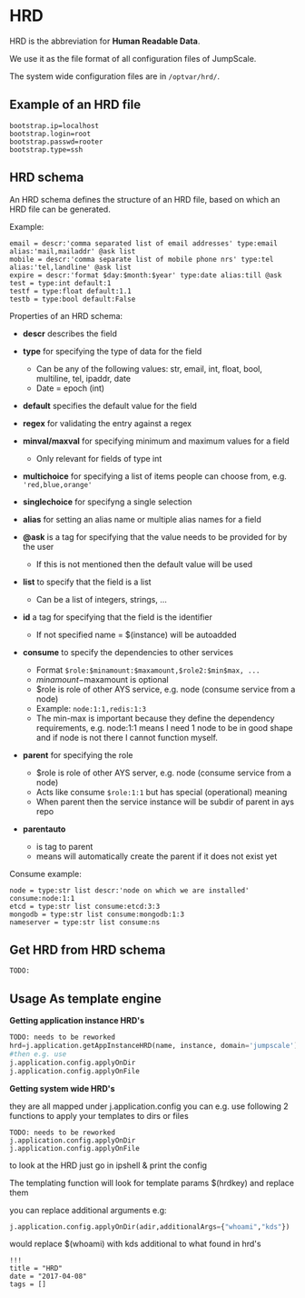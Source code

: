 # HRD

HRD is the abbreviation for **Human Readable Data**.

We use it as the file format of all configuration files of JumpScale.

The system wide configuration files are in `/optvar/hrd/`.

## Example of an HRD file

```shell
bootstrap.ip=localhost
bootstrap.login=root
bootstrap.passwd=rooter
bootstrap.type=ssh
```

## HRD schema

An HRD schema defines the structure of an HRD file, based on which an HRD file can be generated.

Example:

```shell
email = descr:'comma separated list of email addresses' type:email alias:'mail,mailaddr' @ask list
mobile = descr:'comma separate list of mobile phone nrs' type:tel alias:'tel,landline' @ask list
expire = descr:'format $day:$month:$year' type:date alias:till @ask
test = type:int default:1
testf = type:float default:1.1
testb = type:bool default:False
```

Properties of an HRD schema:

- **descr** describes the field
- **type** for specifying the type of data for the field

  - Can be any of the following values: str, email, int, float, bool, multiline, tel, ipaddr, date
  - Date = epoch (int)

- **default** specifies the default value for the field

- **regex** for validating the entry against a regex
- **minval/maxval** for specifying minimum and maximum values for a field

  - Only relevant for fields of type int

- **multichoice** for specifying a list of items people can choose from, e.g. `'red,blue,orange'`

- **singlechoice** for specifyng a single selection
- **alias** for setting an alias name or multiple alias names for a field
- **@ask** is a tag for specifying that the value needs to be provided for by the user

  - If this is not mentioned then the default value will be used

- **list** to specify that the field is a list

  - Can be a list of integers, strings, ...

- **id** a tag for specifying that the field is the identifier

  - If not specified name = $(instance) will be autoadded

- **consume** to specify the dependencies to other services

  - Format `$role:$minamount:$maxamount,$role2:$min$max, ...`
  - $minamount-$maxamount is optional
  - $role is role of other AYS service, e.g. node (consume service from a node)
  - Example: `node:1:1,redis:1:3`
  - The min-max is important because they define the dependency requirements, e.g. node:1:1 means I need 1 node to be in good shape and if node is not there I cannot function myself.

- **parent** for specifying the role

  - $role is role of other AYS server, e.g. node (consume service from a node)
  - Acts like consume `$role:1:1` but has special (operational) meaning
  - When parent then the service instance will be subdir of parent in ays repo

- **parentauto**

  - is tag to parent
  - means will automatically create the parent if it does not exist yet

Consume example:

```shell
node = type:str list descr:'node on which we are installed' consume:node:1:1
etcd = type:str list consume:etcd:3:3
mongodb = type:str list consume:mongodb:1:3
nameserver = type:str list consume:ns
```

## Get HRD from HRD schema

```
TODO:
```

## Usage As template engine

**Getting application instance HRD's**

```python
TODO: needs to be reworked
hrd=j.application.getAppInstanceHRD(name, instance, domain='jumpscale')
#then e.g. use
j.application.config.applyOnDir
j.application.config.applyOnFile
```

**Getting system wide HRD's**

they are all mapped under j.application.config you can e.g. use following 2 functions to apply your templates to dirs or files

```shell
TODO: needs to be reworked
j.application.config.applyOnDir
j.application.config.applyOnFile
```

to look at the HRD just go in ipshell & print the config

The templating function will look for template params \$(hrdkey) and replace them

you can replace additional arguments e.g:

```python
j.application.config.applyOnDir(adir,additionalArgs={"whoami","kds"})
```

would replace \$(whoami) with kds additional to what found in hrd's

```
!!!
title = "HRD"
date = "2017-04-08"
tags = []
```
